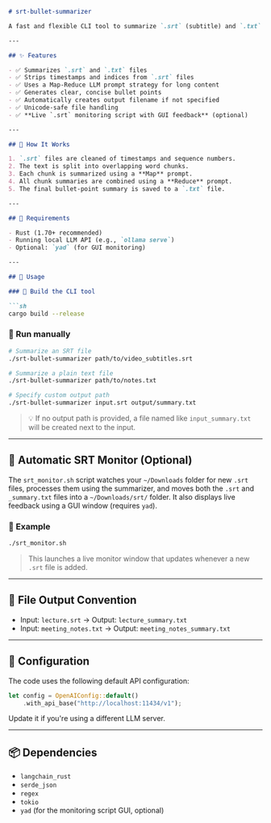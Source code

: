 ````markdown
# srt-bullet-summarizer

A fast and flexible CLI tool to summarize `.srt` (subtitle) and `.txt` files into clean, bullet-point summaries using a local LLM via an OpenAI-compatible endpoint (e.g., LLaMA 3.2 with [Ollama](https://ollama.com/)).

---

## ✨ Features

- ✅ Summarizes `.srt` and `.txt` files
- ✅ Strips timestamps and indices from `.srt` files
- ✅ Uses a Map-Reduce LLM prompt strategy for long content
- ✅ Generates clear, concise bullet points
- ✅ Automatically creates output filename if not specified
- ✅ Unicode-safe file handling
- ✅ **Live `.srt` monitoring script with GUI feedback** (optional)

---

## 🧠 How It Works

1. `.srt` files are cleaned of timestamps and sequence numbers.
2. The text is split into overlapping word chunks.
3. Each chunk is summarized using a **Map** prompt.
4. All chunk summaries are combined using a **Reduce** prompt.
5. The final bullet-point summary is saved to a `.txt` file.

---

## 🔧 Requirements

- Rust (1.70+ recommended)
- Running local LLM API (e.g., `ollama serve`)
- Optional: `yad` (for GUI monitoring)

---

## 🚀 Usage

### 🔨 Build the CLI tool

```sh
cargo build --release
````

### 🏃 Run manually

```sh
# Summarize an SRT file
./srt-bullet-summarizer path/to/video_subtitles.srt

# Summarize a plain text file
./srt-bullet-summarizer path/to/notes.txt

# Specify custom output path
./srt-bullet-summarizer input.srt output/summary.txt
```

> 💡 If no output path is provided, a file named like `input_summary.txt` will be created next to the input.

---

## 👀 Automatic SRT Monitor (Optional)

The `srt_monitor.sh` script watches your `~/Downloads` folder for new `.srt` files, processes them using the summarizer, and moves both the `.srt` and `_summary.txt` files into a `~/Downloads/srt/` folder. It also displays live feedback using a GUI window (requires `yad`).

### 🧪 Example

```sh
./srt_monitor.sh
```

> This launches a live monitor window that updates whenever a new `.srt` file is added.

---

## 📂 File Output Convention

* Input: `lecture.srt` → Output: `lecture_summary.txt`
* Input: `meeting_notes.txt` → Output: `meeting_notes_summary.txt`

---

## 🔌 Configuration

The code uses the following default API configuration:

```rust
let config = OpenAIConfig::default()
    .with_api_base("http://localhost:11434/v1");
```

Update it if you're using a different LLM server.

---

## 📦 Dependencies

* `langchain_rust`
* `serde_json`
* `regex`
* `tokio`
* `yad` (for the monitoring script GUI, optional)